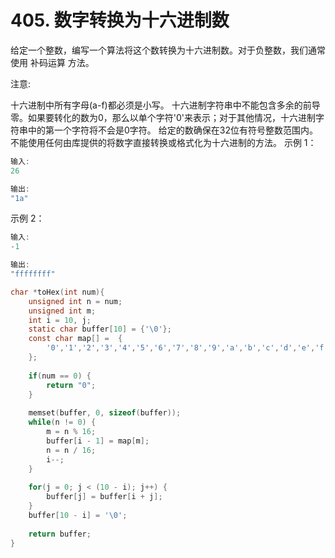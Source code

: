 # 405. 数字转换为十六进制数

给定一个整数，编写一个算法将这个数转换为十六进制数。对于负整数，我们通常使用 补码运算 方法。

注意:

十六进制中所有字母(a-f)都必须是小写。
十六进制字符串中不能包含多余的前导零。如果要转化的数为0，那么以单个字符'0'来表示；对于其他情况，十六进制字符串中的第一个字符将不会是0字符。 
给定的数确保在32位有符号整数范围内。
不能使用任何由库提供的将数字直接转换或格式化为十六进制的方法。
示例 1：

```c
输入:
26

输出:
"1a"
```


示例 2：

```c
输入:
-1

输出:
"ffffffff"
```

```c
char *toHex(int num){
    unsigned int n = num;
    unsigned int m; 
    int i = 10, j;
    static char buffer[10] = {'\0'};
    const char map[] =  {
        '0','1','2','3','4','5','6','7','8','9','a','b','c','d','e','f'
    };
    
    if(num == 0) {
        return "0";
    }
    
    memset(buffer, 0, sizeof(buffer));
    while(n != 0) {
        m = n % 16;
        buffer[i - 1] = map[m];
        n = n / 16;
        i--;
    }
    
    for(j = 0; j < (10 - i); j++) {
        buffer[j] = buffer[i + j];
    }
    buffer[10 - i] = '\0';
    
    return buffer;
}

```

